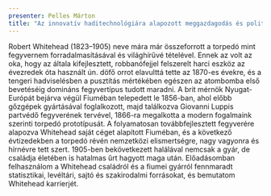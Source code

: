 ```yaml
---
presenter: Pelles Márton
title: "Az innovatív haditechnológiára alapozott meggazdagodás és politikai befolyásszerzés: Robert Whitehead szerepe a fiumei torpedógyártás világsikerében (1823–1923)"
---
```


Robert Whitehead (1823–1905) neve mára már összeforrott a torpedó mint fegyvernem forradalmasításával és világhírűvé tételével. Ennek az volt az oka, hogy az általa kifejlesztett, robbanófejjel felszerelt harci eszköz az évezredek óta használt ún. döfő orrot elavulttá tette az 1870-es évekre, és a tengeri hadviselésben a pusztítás mértékében egészen az atombomba első bevetéséig domináns fegyvertípus tudott maradni. A brit mérnök Nyugat-Európát bejárva végül Fiuméban telepedett le 1856-ban, ahol előbb gőzgépek gyártásával foglalkozott, majd találkozva Giovanni Luppis partvédő fegyverének tervével, 1866-ra megalkotta a modern fogalmaink szerinti torpedó prototípusát. A folyamatosan továbbfejlesztett fegyverére alapozva Whitehead saját céget alapított Fiuméban, és a következő évtizedekben a torpedó révén nemzetközi elismertségre, nagy vagyonra és hírnévre tett szert. 1905-ben bekövetkezett halálával nemcsak a gyár, de családja életében is hatalmas űrt hagyott maga után. Előadásomban felhasználom a Whitehead családról és a fiumei gyárról fennmaradt statisztikai, levéltári, sajtó és szakirodalmi forrásokat, és bemutatom Whitehead karrierjét.
